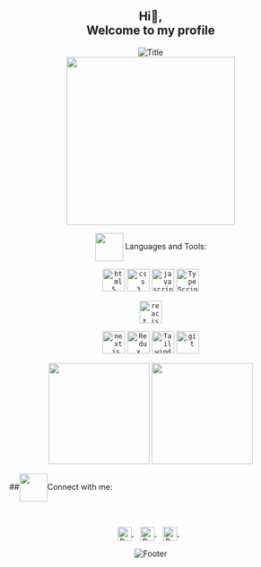 

<h2 align="center">Hi👋,<br>
Welcome to my profile  </h2>

  <div align="center">
  <img src="https://readme-typing-svg.herokuapp.com?font=Dancing+Script&size=60&color=f74086&center=true&vCenter=true&width=700&height=70&lines=Heyyy!+I'm+RezaBehzadi;Computer+Science+Student;Fron-End+react+Developer;Always+learning+new+things;" alt="Title"></img>
</div>

<div align="center">

  


  
<img src='https://i.pinimg.com/originals/de/7e/63/de7e63d9ebdbe909a53e4c9facfa4ce6.gif' width="300">


<br />

 <img align="center" src="https://media2.giphy.com/media/QssGEmpkyEOhBCb7e1/giphy.gif?cid=ecf05e47a0n3gi1bfqntqmob8g9aid1oyj2wr3ds3mg700bl&rid=giphy.gif" height="50px"> Languages and Tools: 

<code><img title="HTML 5" alt="html5" width="40px" src="https://cdn.jsdelivr.net/gh/devicons/devicon/icons/html5/html5-original.svg" /></code>
<code><img title="CSS 3" alt="css 3" width="40px" src="https://cdn.jsdelivr.net/gh/devicons/devicon/icons/css3/css3-original.svg" /></code>
<code><img title="JavaScript" alt="javascript" width="40px" src="https://cdn.jsdelivr.net/gh/devicons/devicon/icons/javascript/javascript-original.svg" /></code>
<code><img title="TypeScript" alt="TypeScript" width="40px" src="https://cdn.jsdelivr.net/gh/devicons/devicon/icons/typescript/typescript-original.svg" /></code>

<code><img title="ReactJS" alt="react js" width="40px" src="https://cdn.jsdelivr.net/gh/devicons/devicon/icons/react/react-original.svg" /></code>

<code><img title="Next.js" alt="next.js" width="40px" src="https://cdn.jsdelivr.net/gh/devicons/devicon/icons/nextjs/nextjs-original.svg" /></code>
<code><img title="Redux" alt="Redux" width="40px" src="https://cdn.jsdelivr.net/gh/devicons/devicon/icons/redux/redux-original.svg" /></code>
<code><img title="Tailwind" alt="Tailwind" width="40px" src="https://cdn.jsdelivr.net/gh/devicons/devicon/icons/tailwindcss/tailwindcss-plain.svg" /></code>
<code><img title="Git" alt="git" width="40px" src="https://cdn.jsdelivr.net/gh/devicons/devicon/icons/git/git-original.svg" /></code>




<img height="180em" src="https://github-readme-stats-eight-theta.vercel.app/api/top-langs/?username=reza-behzadi&layout=compact&langs_count=8&theme=algolia"/>
 
<img height="180em" src="https://github-readme-stats-eight-theta.vercel.app/api?username=reza-behzadi&show_icons=true&theme=algolia&include_all_commits=true&count_private=true"/>
  
</div>

<!-- <p align="center"> -->  
<!-- <img height="180em" src="https://github-readme-streak-stats.herokuapp.com?user=reza-behzadi&theme=algolia&hide_border=true&date_format=M%20j%5B%2C%20Y%5D&border=0D1117" /> -->
<!-- </p> -->


 ##<img align="center" src='https://raw.githubusercontent.com/ShahriarShafin/ShahriarShafin/main/Assets/handshake.gif' height="50px">Connect with me:

<br />

<p align="center">
  <a href="reza.behzadi0000@gmail.com" >
    <img align="center" alt="Reza Behzadi | Gmail" width="25px" src="https://edent.github.io/SuperTinyIcons/images/svg/gmail.svg" />
  </a> &nbsp;&nbsp;
  
  
  <a href="linkedin.com/in/reza-behzadi" target="_blank">
  <img align="center" alt="Reza Behzadi | Linkedin" width="25px" src="https://edent.github.io/SuperTinyIcons/images/svg/linkedin.svg" />
</a> &nbsp;&nbsp;
  
  
   <a href="https://t.me/rza_behzadi" target="_blank">
  <img align="center" alt="Reza Behzadi | Telegram" width="25px" src="https://edent.github.io/SuperTinyIcons/images/svg/telegram.svg" />
</a> &nbsp;&nbsp;
  
  
  

<p> 
 
<div align="center">
  <img src="https://readme-typing-svg.herokuapp.com?font=Dancing+Script&size=30&color=F38F02&center=true&vCenter=true&width=300&height=50&lines=Thanks+for+your+visit!;Have+a+nice+day!;" alt="Footer"></img>
</div>







